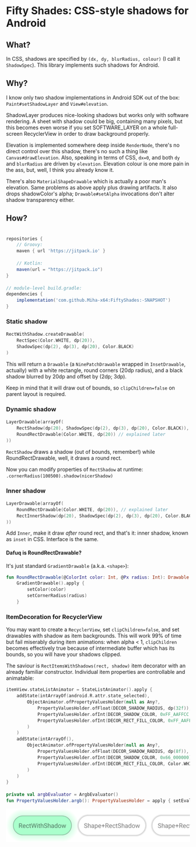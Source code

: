 # Fifty Shades: CSS-style shadows for Android

## What?

In CSS, shadows are specified by `(dx, dy, blurRadius, colour)` (I call it `ShadowSpec`).
This library implements such shadows for Android.

## Why?

I know only two shadow implementations in Android SDK out of the box:
`Paint#setShadowLayer` and `View#elevation`.

ShadowLayer produces nice-looking shadows but works only with software rendering.
A sheet with shadow could be big, containing many pixels, but this becomes even worse
if you set SOFTWARE_LAYER on a whole full-screen RecyclerView
in order to draw background properly.

Elevation is implemented somewhere deep inside `RenderNode`,
there's no direct control over this shadow, there's no such a thing
like `Canvas#drawElevation`. Also, speaking in terms of CSS, `dx=0`,
and both `dy` and `blurRadius` are driven by `elevation`.
Elevation colour is one more pain in the ass, but, well, I think you already know it.

There's also `MaterialShapeDrawable` which is actually
a poor man's elevation. Same problems as above apply plus drawing artifacts.
It also drops shadowColor's alpha; `Drawable#setAlpha` invocations
don't alter shadow transparency either.

## How?

```groovy

repositories {
    // Groovy:
    maven { url 'https://jitpack.io' }
    
    // Kotlin:
    maven(url = "https://jitpack.io")
}

// module-level build.gradle:
dependencies {
    implementation('com.github.Miha-x64:FiftyShades:-SNAPSHOT')
}
```

### Static shadow

```kotlin
RectWithShadow.createDrawable(
    RectSpec(Color.WHITE, dp(20)),
    ShadowSpec(dp(2), dp(3), dp(20), Color.BLACK)
)
```
This will return a `Drawable` (a `NinePatchDrawable` wrapped in `InsetDrawable`, actually)
with a white rectangle, round corners (20dp radius),
and a black shadow blurred by 20dp and offset by (2dp; 3dp).

Keep in mind that it will draw out of bounds,
so `clipChildren=false` on parent layout is required.

### Dynamic shadow

```kotlin
LayerDrawable(arrayOf(
    RectShadow(dp(20), ShadowSpec(dp(2), dp(3), dp(20), Color.BLACK)),
    RoundRectDrawable(Color.WHITE, dp(20)) // explained later
))
```

`RectShadow` draws a shadow (out of bounds, remember!)
while RoundRectDrawable, well, it draws a round rect.

Now you can modify properties of `RectShadow` at runtime: `.cornerRadius(100500).shadow(nicerShadow)`

### Inner shadow

```kotlin
LayerDrawable(arrayOf(
    RoundRectDrawable(Color.WHITE, dp(20)), // explained later
    RectInnerShadow(dp(20), ShadowSpec(dp(2), dp(3), dp(20), Color.BLACK))
))
```

Add `Inner`, make it draw *after* round rect, and that's it: inner shadow,
known as `inset` in CSS. Interface is the same.

#### Dafuq is RoundRectDrawable?

It's just standard `GradientDrawable` (a.k.a. `<shape>`):

```kotlin
fun RoundRectDrawable(@ColorInt color: Int, @Px radius: Int): Drawable =
    GradientDrawable().apply {
        setColor(color)
        setCornerRadius(radius)
    }
```

### ItemDecoration for RecyclerView

You may want to create a `RecyclerView`, set `clipChildren=false`,
and set drawables with shadow as item backgrounds.
This will work 99% of time but fail miserably during item animations:
when alpha < 1, `clipChildren` becomes effectively true
because of intermediate buffer which has its bounds,
so you will have your shadows clipped.

The saviour is `RectItemsWithShadows(rect, shadow)` item decorator
with an already familiar constructor. Individual item properties are controllable
and animatable:

```kotlin
itemView.stateListAnimator = StateListAnimator().apply {
    addState(intArrayOf(android.R.attr.state_selected),
        ObjectAnimator.ofPropertyValuesHolder(null as Any?,
            PropertyValuesHolder.ofFloat(DECOR_SHADOW_RADIUS, dp(32f)),
            PropertyValuesHolder.ofInt(DECOR_SHADOW_COLOR, 0xFF_AAFFCC.toInt()).argb(),
            PropertyValuesHolder.ofInt(DECOR_RECT_FILL_COLOR, 0xFF_AAFFCC.toInt()).argb(),
        )
    )
    addState(intArrayOf(),
        ObjectAnimator.ofPropertyValuesHolder(null as Any?,
            PropertyValuesHolder.ofFloat(DECOR_SHADOW_RADIUS, dp(8f)),
            PropertyValuesHolder.ofInt(DECOR_SHADOW_COLOR, 0x66_000000).argb(),
            PropertyValuesHolder.ofInt(DECOR_RECT_FILL_COLOR, Color.WHITE).argb(),
        )
    )
}

private val argbEvaluator = ArgbEvaluator()
fun PropertyValuesHolder.argb(): PropertyValuesHolder = apply { setEvaluator(argbEvaluator) }
```

![Some shadows](/example.png)
